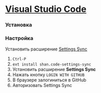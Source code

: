 # [Visual Studio Code](https://code.visualstudio.com/)

### Установка

### Настройка

Установить расширение [Settings Sync](https://marketplace.visualstudio.com/items?itemName=Shan.code-settings-sync)

1. `Ctrl-P`
1. `ext install shan.code-settings-sync`
1. Установить расширение **Settings Sync**
1. Нажать кнопку `LOGIN WITH GITHUB`
1. В браузере залогиниться в GitHub
1. Авторизовать Settings Sync
